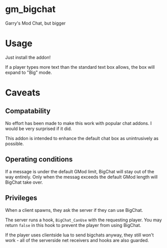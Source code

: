 # gm_bigchat
Garry's Mod Chat, but bigger

# Usage
Just install the addon!

If a player types more text than the standard text box allows, the box will expand to "Big" mode.

# Caveats

## Compatability
No effort has been made to make this work with popular chat addons. I would be very surprised if it did.

This addon is intended to enhance the default chat box as unintrusively as possible.


## Operating conditions
If a message is under the default GMod limit, BigChat will stay out of the way entirely.
Only when the messag exceeds the default GMod length will BigChat take over.

## Privileges
When a client spawns, they ask the server if they can use BigChat.

The server runs a hook, `BigChat_CanUse` with the requesting player.
You may return `false` in this hook to prevent the player from using BigChat.

If the player uses clientside lua to send bigchats anyway, they still won't work - all of the serverside net receivers and hooks are also guarded.
